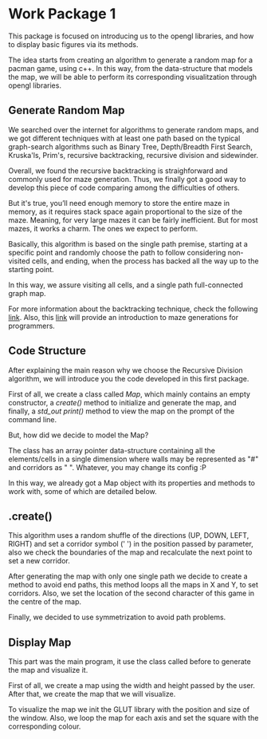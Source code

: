 # Work Package 1

This package is focused on introducing us to the opengl libraries, and how to display basic figures via its methods.

The idea starts from creating an algorithm to generate a random map for a pacman game, using c++. In this way, from the data-structure that models the map, we will be able to perform its corresponding visualitzation through opengl libraries.

## Generate Random Map

We searched over the internet for algorithms to generate random maps, and we got different techniques with at least one path based on the typical graph-search algorithms such as Binary Tree, Depth/Breadth First Search, Kruska'ls, Prim's, recursive backtracking, recursive division and sidewinder.

Overall, we found the recursive backtracking is straighforward and commonly used for maze generation. Thus, we finally got a good way to develop this piece of code comparing among the difficulties of others.

But it's true, you’ll need enough memory to store the entire maze in memory, as it requires stack space again proportional to the size of the maze. Meaning, for very large mazes it can be fairly inefficient. But for most mazes, it works a charm. The ones we expect to perform.

Basically, this algorithm is based on the single path premise, starting at a specific point and randomly choose the path to follow considering non-visited cells, and ending, when the process has backed all the way up to the starting point.

In this way, we assure visiting all cells, and a single path full-connected graph map.

For more information about the backtracking technique, check the following [link](http://weblog.jamisbuck.org/2010/12/27/maze-generation-recursive-backtracking). Also, this [link](https://pragprog.com/titles/jbmaze/mazes-for-programmers/) will provide an introduction to maze generations for programmers.


## Code Structure

After explaining the main reason why we choose the Recursive Division algorithm, we will introduce you the code developed in this first package.

First of all, we create a class called *Map*, which mainly contains an empty constructor, a *create()* method to initialize and generate the map, and finally, a *std_out print()* method to view the map on the prompt of the command line.

But, how did we decide to model the Map? 

The class has an array pointer data-structure containing all the elements/cells in a single dimension where walls may be represented as "#" and corridors as " ". Whatever, you may change its config :P

In this way, we already got a Map object with its properties and methods to work with, some of which are detailed below.


## .create()
This algorithm uses a random shuffle of the directions (UP, DOWN, LEFT, RIGHT) and set a corridor symbol (' ') in the position passed by parameter, also we check the boundaries of the map and recalculate the next point to set a new corridor.

After generating the map with only one single path we decide to create a method to avoid end paths, this method loops all the maps in X and Y, to set corridors. Also, we set the location of the second character of this game in the centre of the map.

Finally, we decided to use symmetrization to avoid path problems.

## Display Map

This part was the main program, it use the class called before to generate the map and visualize it.

First of all, we create a map using the width and height passed by the user. After that, we create the map that we will visualize.

To visualize the map we init the GLUT library with the position and size of the window. Also, we loop the map for each axis and set the square with the corresponding colour.


